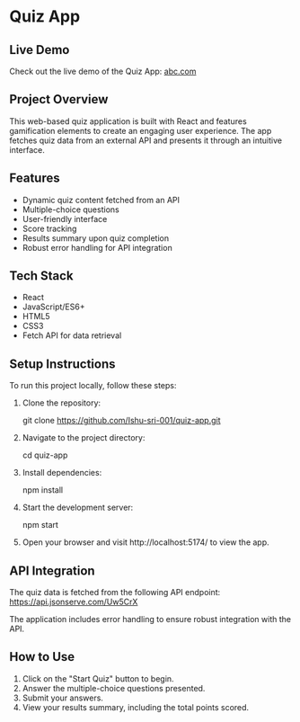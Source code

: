 # Quiz App

## Live Demo

Check out the live demo of the Quiz App: [abc.com](https://abc.com)

## Project Overview

This web-based quiz application is built with React and features gamification elements to create an engaging user experience. The app fetches quiz data from an external API and presents it through an intuitive interface.

## Features

- Dynamic quiz content fetched from an API
- Multiple-choice questions
- User-friendly interface
- Score tracking
- Results summary upon quiz completion
- Robust error handling for API integration

## Tech Stack

- React
- JavaScript/ES6+
- HTML5
- CSS3
- Fetch API for data retrieval

## Setup Instructions

To run this project locally, follow these steps:

1. Clone the repository:
   
   git clone https://github.com/Ishu-sri-001/quiz-app.git
   

2. Navigate to the project directory:
   
   cd quiz-app
   

3. Install dependencies:
   
   npm install
   

4. Start the development server:
   
   npm start
   

5. Open your browser and visit http://localhost:5174/ to view the app.

## API Integration

The quiz data is fetched from the following API endpoint:
https://api.jsonserve.com/Uw5CrX

The application includes error handling to ensure robust integration with the API.

## How to Use

1. Click on the "Start Quiz" button to begin.
2. Answer the multiple-choice questions presented.
3. Submit your answers.
4. View your results summary, including the total points scored.
